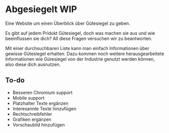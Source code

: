 # Abgesiegelt WIP
Eine Website um einen Überblick über Gütesiegel zu geben.

Es gibt auf jedem Pridukt Gütesiegel, doch was machen sie aus und wie beeinflussen sie dich? All diese Fragen versuchen wir zu beantworten.

Mit einer durchsuchbaren Liste kann man einfach Informationen über gewisse Gütesiegel erhalten. Dazu kommen noch weitere herausgearbeitete Informationen wie Güresiegel von der Industrie genutzt werden können, also diese dich ausnutzen.

## To-do
* Besseren Chromium support
* Mobile support
* Platzhalter Texte ergänzen
* Interesannte Texte hinzufügen
* Rechtschreibfehler
* Grafiken ergänzen
* Vorschaubild hinzufügen

